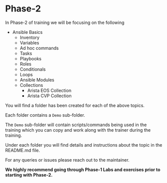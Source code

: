# Phase-2

In Phase-2 of training we will be focusing on the following

- Ansible Basics
  - Inventory
  - Variables
  - Ad hoc commands
  - Tasks
  - Playbooks
  - Roles
  - Conditionals
  - Loops
  - Ansible Modules
  - Collections
    - Arista EOS Collection
    - Arista CVP Collection

You will find a folder has been created for each of the above topics.

Each folder contains a `Demo` sub-folder.

The `Demo` sub-folder will contain scripts/commands being used in the training which you can copy and work along with the trainer during the training.

Under each folder you will find details and instructions about the topic in the README.md file.

For any queries or issues please reach out to the maintainer.

**We highly recommend going through Phase-1 Labs and exercises prior to starting with Phase-2.**
